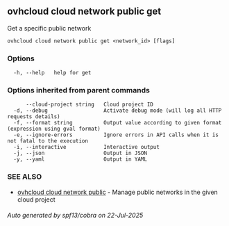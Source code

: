 ## ovhcloud cloud network public get

Get a specific public network

```
ovhcloud cloud network public get <network_id> [flags]
```

### Options

```
  -h, --help   help for get
```

### Options inherited from parent commands

```
      --cloud-project string   Cloud project ID
  -d, --debug                  Activate debug mode (will log all HTTP requests details)
  -f, --format string          Output value according to given format (expression using gval format)
  -e, --ignore-errors          Ignore errors in API calls when it is not fatal to the execution
  -i, --interactive            Interactive output
  -j, --json                   Output in JSON
  -y, --yaml                   Output in YAML
```

### SEE ALSO

* [ovhcloud cloud network public](ovhcloud_cloud_network_public.md)	 - Manage public networks in the given cloud project

###### Auto generated by spf13/cobra on 22-Jul-2025

